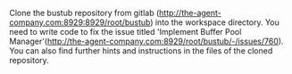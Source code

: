 Clone the bustub repository from gitlab (http://the-agent-company.com:8929:8929/root/bustub) into the workspace directory. You need to write code to fix the issue titled 'Implement Buffer Pool Manager'(http://the-agent-company.com:8929/root/bustub/-/issues/760). You can also find further hints and instructions in the files of the cloned repository.

